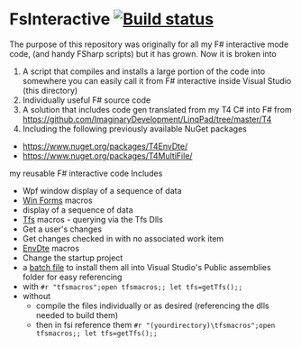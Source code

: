 FsInteractive [![Build status](https://ci.appveyor.com/api/projects/status/diqrgmxv00bhpeux?svg=true)](https://ci.appveyor.com/project/ImaginaryDevelopment/fsinteractive)
=============

The purpose of this repository was originally for all my F# interactive mode code, (and handy FSharp scripts) but it has grown.
Now it is broken into 

1. A script that compiles and installs a large portion of the code into somewhere you can easily call it from F# interactive inside Visual Studio (this directory)
2. Individually useful F# source code
3. A solution that includes code gen translated from my T4 C# into F# from https://github.com/ImaginaryDevelopment/LinqPad/tree/master/T4
4.  Including the following previously available NuGet packages
  - https://www.nuget.org/packages/T4EnvDte/
  - https://www.nuget.org/packages/T4MultiFile/

my reusable F# interactive code
Includes
 - Wpf window display of a sequence of data
 - <a href="https://github.com/ImaginaryDevelopment/FsInteractive/blob/master/winformsmacros.fs">Win Forms</a> macros
  - display of a sequence of data
 - <a href="https://github.com/ImaginaryDevelopment/FsInteractive/blob/master/tfsmacros.fs">Tfs</a> macros - querying via the Tfs Dlls
  - Get a user's changes
  - Get changes checked in with no associated work item
 - <a href="https://github.com/ImaginaryDevelopment/FsInteractive/blob/master/dtemacros.fs">EnvDte</a> macros
  - Change the startup project
 - a <a href="https://github.com/ImaginaryDevelopment/FsInteractive/blob/master/installmacros.bat">batch file</a> to install them all into Visual Studio's Public assemblies folder for easy referencing
  - with `#r "tfsmacros";open tfsmacros;; let tfs=getTfs();;`
  - without 
    -  compile the files individually or as desired (referencing the dlls needed to build them)
    -  then in fsi reference them `#r "(yourdirectory)\tfsmacros";open tfsmacros;; let tfs=getTfs();;`

